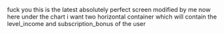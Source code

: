 fuck you
this is the latest absolutely perfect screen modified by me now here under the chart i want two horizontal container which will contain the level_income and subscription_bonus of the user